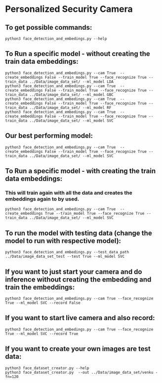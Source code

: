 # Personalized Security Camera

## To get possible commands:
```angular2html
python3 face_detection_and_embedings.py --help
```

## To Run a specific model - without creating the train data embeddings:
```
python3 face_detection_and_embedings.py --cam True  --create_embeddings False --train_model True --face_recognize True --train_data ../Data/image_data_set/ --ml_model LDA  
python3 face_detection_and_embedings.py --cam True  --create_embeddings False --train_model True --face_recognize True --train_data ../Data/image_data_set/ --ml_model GBC  
python3 face_detection_and_embedings.py --cam True  --create_embeddings False --train_model True --face_recognize True --train_data ../Data/image_data_set/ --ml_model RF
python3 face_detection_and_embedings.py --cam True  --create_embeddings False --train_model True --face_recognize True --train_data ../Data/image_data_set/ --ml_model SVC
```
## Our best performing model:
```
python3 face_detection_and_embedings.py --cam True  --create_embeddings False --train_model True --face_recognize True --train_data ../Data/image_data_set/ --ml_model SVC
```
## To Run a specific model - with creating the train data embeddings:
### This will train again with all the data and creates the embeddings again to by used.
```
python3 face_detection_and_embedings.py --cam True  --create_embeddings True --train_model True --face_recognize True --train_data ../Data/image_data_set/ --ml_model SVC
```

## To run the model with testing data (change the model to run with respective model):
```
python3 face_detection_and_embedings.py --test_data_path ../Data/image_data_set_test --test True --ml_model SVC

```

## If you want to just start your camera and do inference without creating the embedding and train the embeddings:
```angular2html
python3 face_detection_and_embedings.py --cam True --face_recognize True --ml_model SVC --record False  
```

## If you want to start live camera and also record:
```angular2html
python3 face_detection_and_embedings.py --cam True --face_recognize True --ml_model SVC --record True
```

## If you want to create your own images are test data:
```angular2html
python3 face_dataset_creator.py --help  
python3 face_dataset_creator.py  --out ../Data/image_data_set/venku -fn=120
```